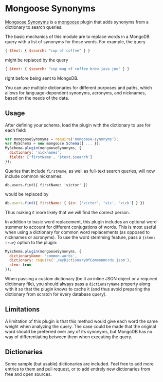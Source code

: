 Mongoose Synonyms
=================

[Mongoose Synonyms](https://github.com/vkareh/mongoose-synonyms) is a
[mongoose](http://mongoosejs.com/) plugin that adds synonyms from a dictionary
to search queries.

The basic mechanics of this module are to replace words in a MongoDB query with
a list of synonyms for those words. For example, the query
```javascript
{ $text: { $search: "cup of coffee" } }
```
might be replaced by the query
```javascript
{ $text: { $search: "cup mug of coffee brew java joe" } }
```
right before being sent to MongoDB.

You can use multiple dictionaries for different purposes and paths, which allows
for language-dependent synonyms, acronyms, and nicknames, based on the needs of
the data.

Usage
-----
After defining your schema, load the plugin with the dictionary to use for each
field:
```javascript
var mongooseSynonyms = require('mongoose-synonyms');
var MySchema = new mongoose.Schema({ ... });
MySchema.plugin(mongooseSynonyms, {
  dictionary: 'nicknames',
  fields: ['firstName', '$text.$search']
});
```
Queries that include `firstName`, as well as full-text search queries, will now
include common nicknames:
```javscript
db.users.find({ firstName: 'victor' })
```
would be replaced by
```javascript
db.users.find({ firstName: { $in: ['victor', 'vic', 'vick'] } })
```
Thus making it more likely that we will find the correct person.

In addition to basic word replacement, this plugin includes an optional word
stemmer to account for different conjugations of words. This is most useful when
using a dictionary for common word replacements (as opposed to nicknames or
acronyms). To use the word stemming feature, pass a `{stem: true}` option to the
plugin:
```javascript
MySchema.plugin(mongooseSynonyms, {
  dictionaryName: 'common-words',
  dictionary: require('./myDictionaryOfCommonWords.json'),
  stem: true
});
```

When passing a custom dictionary (be it an inline JSON object or a required
dictionary file), you should always pass a `dictionaryName` property along with
it so that the plugin knows to cache it (and thus avoid preparing the dictionary
from scratch for every database query).

Limitations
-----------
A limitation of this plugin is that this method would give each word the same
weight when analyzing the query. The case could be made that the original word
should be preferred over any of its synonyms, but MongoDB has no way of
differentiating between them when executing the query.

Dictionaries
------------
Some sample (but usable) dictionaries are included. Feel free to add more
entries to them and pull request, or to add entirely new dictionaries from free
and open sources.
